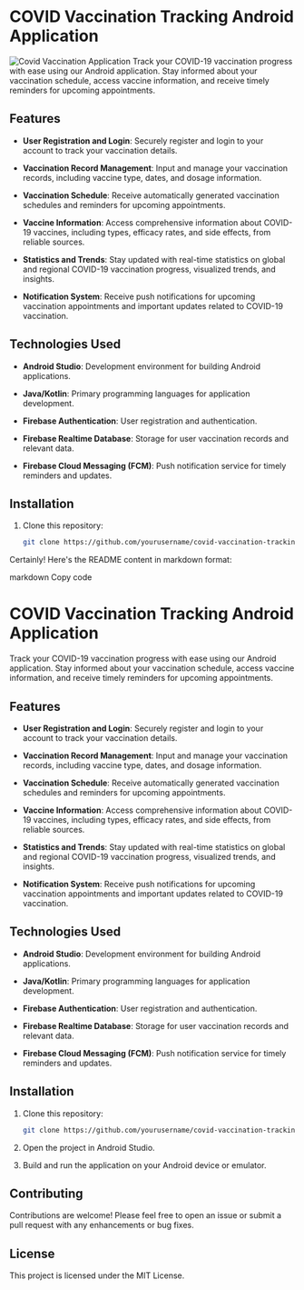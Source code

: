 # COVID Vaccination Tracking Android Application
![Covid Vaccination Application](https://ewscripps.brightspotcdn.com/dims4/default/7e33fab/2147483647/strip/true/crop/800x450+0+0/resize/1280x720!/quality/90/?url=http%3A%2F%2Fewscripps-brightspot.s3.amazonaws.com%2Ff1%2F5c%2F6c81ad5d4ef5b8ecc42517e2c707%2Fcovidvaccinegif.gif)
Track your COVID-19 vaccination progress with ease using our Android application. Stay informed about your vaccination schedule, access vaccine information, and receive timely reminders for upcoming appointments.

## Features

- **User Registration and Login**: Securely register and login to your account to track your vaccination details.
  
- **Vaccination Record Management**: Input and manage your vaccination records, including vaccine type, dates, and dosage information.

- **Vaccination Schedule**: Receive automatically generated vaccination schedules and reminders for upcoming appointments.

- **Vaccine Information**: Access comprehensive information about COVID-19 vaccines, including types, efficacy rates, and side effects, from reliable sources.

- **Statistics and Trends**: Stay updated with real-time statistics on global and regional COVID-19 vaccination progress, visualized trends, and insights.

- **Notification System**: Receive push notifications for upcoming vaccination appointments and important updates related to COVID-19 vaccination.

## Technologies Used

- **Android Studio**: Development environment for building Android applications.
  
- **Java/Kotlin**: Primary programming languages for application development.

- **Firebase Authentication**: User registration and authentication.

- **Firebase Realtime Database**: Storage for user vaccination records and relevant data.

- **Firebase Cloud Messaging (FCM)**: Push notification service for timely reminders and updates.

## Installation

1. Clone this repository:

   ```bash
   git clone https://github.com/yourusername/covid-vaccination-tracking-android.git

Certainly! Here's the README content in markdown format:

markdown
Copy code
# COVID Vaccination Tracking Android Application

Track your COVID-19 vaccination progress with ease using our Android application. Stay informed about your vaccination schedule, access vaccine information, and receive timely reminders for upcoming appointments.

## Features

- **User Registration and Login**: Securely register and login to your account to track your vaccination details.
  
- **Vaccination Record Management**: Input and manage your vaccination records, including vaccine type, dates, and dosage information.

- **Vaccination Schedule**: Receive automatically generated vaccination schedules and reminders for upcoming appointments.

- **Vaccine Information**: Access comprehensive information about COVID-19 vaccines, including types, efficacy rates, and side effects, from reliable sources.

- **Statistics and Trends**: Stay updated with real-time statistics on global and regional COVID-19 vaccination progress, visualized trends, and insights.

- **Notification System**: Receive push notifications for upcoming vaccination appointments and important updates related to COVID-19 vaccination.

## Technologies Used

- **Android Studio**: Development environment for building Android applications.
  
- **Java/Kotlin**: Primary programming languages for application development.

- **Firebase Authentication**: User registration and authentication.

- **Firebase Realtime Database**: Storage for user vaccination records and relevant data.

- **Firebase Cloud Messaging (FCM)**: Push notification service for timely reminders and updates.

## Installation

1. Clone this repository:

   ```bash
   git clone https://github.com/yourusername/covid-vaccination-tracking-android.git
2. Open the project in Android Studio.
3. Build and run the application on your Android device or emulator.

## Contributing
Contributions are welcome! Please feel free to open an issue or submit a pull request with any enhancements or bug fixes.

## License
This project is licensed under the MIT License.

